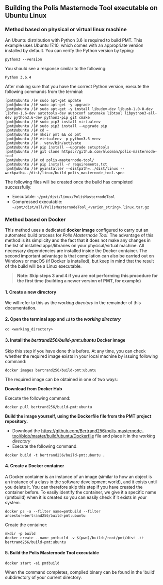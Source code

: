 ## Building the Polis Masternode Tool executable on Ubuntu Linux

### Method based on physical or virtual linux machine

An Ubuntu distribution with Python 3.6 is required to build PMT. This example uses Ubuntu 17.10, which comes with an appropriate version installed by default. You can verify the Python version by typing:

```
python3 --version
```

You should see a response similar to the following:

  `Python 3.6.4`

After making sure that you have the correct Python version, execute the following commands from the terminal:

```
[pmt@ubuntu /]# sudo apt-get update
[pmt@ubuntu /]# sudo apt-get -y upgrade
[pmt@ubuntu /]# sudo apt-get -y install libudev-dev libusb-1.0-0-dev libfox-1.6-dev autotools-dev autoconf automake libtool libpython3-all-dev python3.6-dev python3-pip git cmake
[pmt@ubuntu /]# sudo pip3 install virtualenv
[pmt@ubuntu /]# sudo pip3 install --upgrade pip
[pmt@ubuntu /]# cd ~
[pmt@ubuntu /]# mkdir pmt && cd pmt
[pmt@ubuntu /]# virtualenv -p python3.6 venv
[pmt@ubuntu /]# . venv/bin/activate
[pmt@ubuntu /]# pip install --upgrade setuptools
[pmt@ubuntu /]# git clone https://github.com/hlooman/polis-masternode-tool
[pmt@ubuntu /]# cd polis-masternode-tool/
[pmt@ubuntu /]# pip install -r requirements.txt
[pmt@ubuntu /]# pyinstaller --distpath=../dist/linux --workpath=../dist/linux/build polis_masternode_tool.spec
```

The following files will be created once the build has completed successfully:

* Executable: `~/pmt/dist/linux/PolisMasternodeTool`
* Compressed executable: `~/pmt/dist/all/PolisMasternodeTool_<verion_string>.linux.tar.gz`


### Method based on Docker

This method uses a dedicated **docker image** configured to carry out an automated build process for *Polis Masternode Tool*. The advantage of this method is its simplicity and the fact that it does not make any changes in the list of installed apps/libraries on your physical/virtual machine. All necessary dependencies are installed inside the Docker container. The second important advantage is that compilation can also be carried out on Windows or macOS (if Docker is installed), but keep in mind that the result of the build will be a Linux executable.

> **Note: Skip steps 3 and 4 if you are not performing this procedure for the first time (building a newer version of PMT, for example)**

#### 1. Create a new directory
We will refer to this as the *working directory* in the remainder of this documentation.

#### 2. Open the terminal app and `cd` to the *working directory*

```
cd <working_directory>
```

#### 3. Install the *bertrand256/build-pmt:ubuntu* Docker image

Skip this step if you have done this before. At any time, you can check whether the required image exists in your local machine by issuing following command:

```
docker images bertrand256/build-pmt:ubuntu
```

The required image can be obtained in one of two ways:

**Download from Docker Hub**

Execute the following command:

```
docker pull bertrand256/build-pmt:ubuntu
```

**Build the image yourself, using the Dockerfile file from the PMT project repository.**

* Download the https://github.com/Bertrand256/polis-masternode-tool/blob/master/build/ubuntu/Dockerfile file and place it in the *working directory*
* Execute the following command:
```
docker build -t bertrand256/build-pmt:ubuntu .
```

#### 4. Create a Docker container

A Docker container is an instance of an image (similar to how an object is an instance of a class in the software development world), and it exists until you delete it. You can therefore skip this step if you have created the container before. To easily identify the container, we give it a specific name (pmtbuild) when it is created so you can easily check if it exists in your system.

```
docker ps -a --filter name=pmtbuild --filter ancestor=bertrand256/build-pmt:ubuntu
```
Create the container:

```
mkdir -p build
docker create --name pmtbuild -v $(pwd)/build:/root/pmt/dist -it bertrand256/build-pmt:ubuntu
```

#### 5. Build the Polis Masternode Tool executable

```
docker start -ai pmtbuild
```

When the command completes, compiled binary can be found in the 'build' subdirectory of your current directory.
